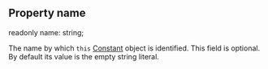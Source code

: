 ## Property name

<declaration>

<flag class="readonly">readonly</flag> name: string;

</declaration>

The name by which `this` [Constant](reference/v/0.2.1/core/definition/Constant) object
is identified. This field is optional. By default its value is the empty string
literal.